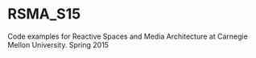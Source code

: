 RSMA_S15
========

Code examples for Reactive Spaces and Media Architecture at Carnegie Mellon University. Spring 2015
